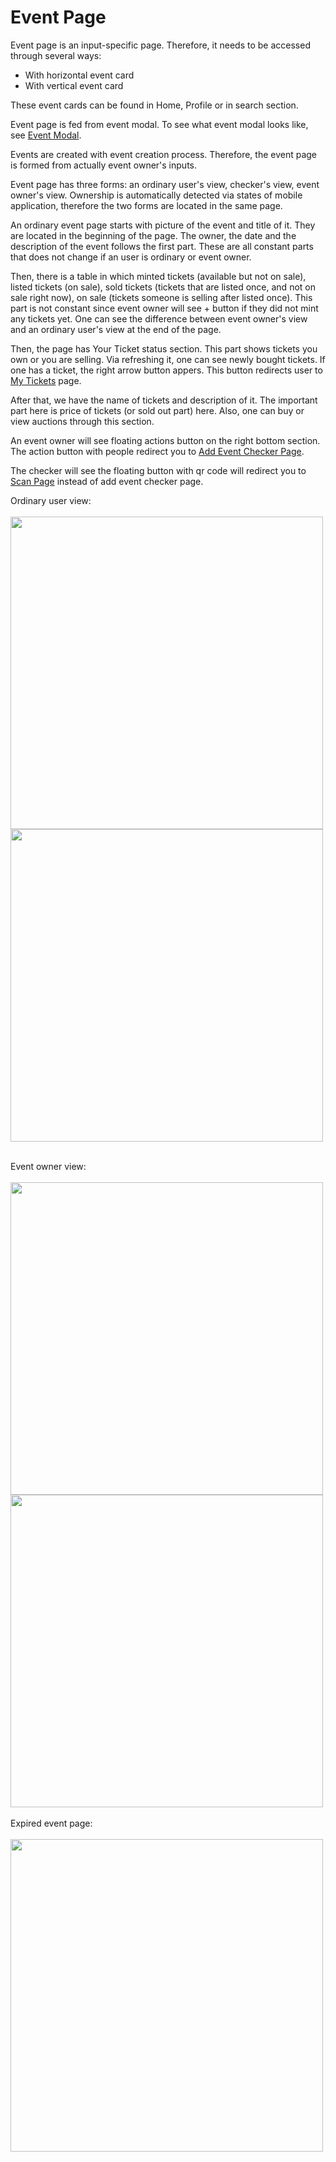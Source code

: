 # Event Page
Event page is an input-specific page. Therefore, it needs to be accessed through several ways:
- With horizontal event card
- With vertical event card

These event cards can be found in Home, Profile or in search section. 

Event page is fed from event modal. To see what event modal looks like, see [Event Modal](/Modals/event.md).

Events are created with event creation process. Therefore, the event page is formed from actually event owner's inputs.

Event page has three forms: an ordinary user's view, checker's view, event owner's view. Ownership is automatically detected via states of mobile application, therefore the two forms are located in the same page.

An ordinary event page starts with picture of the event and title of it. They are located in the beginning of the page. The owner, the date and the description of the event follows the first part. These are all constant parts that does not change if an user is ordinary or event owner.

Then, there is a table in which minted tickets (available but not on sale), listed tickets (on sale), sold tickets (tickets that are listed once, and not on sale right now), on sale (tickets someone is selling after listed once). This part is not constant since event owner will see + button if they did not mint any tickets yet. One can see the difference between event owner's view and an ordinary user's view at the end of the page.

Then, the page has Your Ticket status section. This part shows tickets you own or you are selling. Via refreshing it, one can see newly bought tickets. If one has a ticket, the right arrow button appers. This button redirects user to [My Tickets](/Pages/Subpages/mytickets.md) page.

After that, we have the name of tickets and description of it. The important part here is price of tickets (or sold out part) here. Also, one can buy or view auctions through this section.

An event owner will see floating actions button on the right bottom section. The action button with people redirect you to [Add Event Checker Page](/Pages/Subpages/addeventchecker.md). 

The checker will see the floating button with qr code will redirect you to [Scan Page](/Pages/Subpages/scanpage.md) instead of add event checker page.

Ordinary user view:
<br><br/>
<img src="https://raw.githubusercontent.com/sadigulbey/tickript.github.io/main/static/pages/ord_event_page_p1.png" style="height:500px;"></img>
<img src="https://raw.githubusercontent.com/sadigulbey/tickript.github.io/main/static/pages/ord_event_page_p2.png" style="height:500px;"></img>
<br/><br/>

Event owner view:
<br /> <br />
<img src="https://raw.githubusercontent.com/sadigulbey/tickript.github.io/main/static/pages/ev_ow_event_page_p1.png" style="height:500px;"></img>
<img src="https://raw.githubusercontent.com/sadigulbey/tickript.github.io/main/static/pages/ev_ow_event_page_p2.png" style="height:500px;"></img>
<br/><br/>
Expired event page:
<br/><br/>
<img src="https://raw.githubusercontent.com/sadigulbey/tickript.github.io/main/static/pages/ev_page_expired.png" style="height:500px;"></img>



